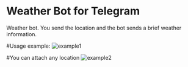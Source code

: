 # Weather Bot for Telegram
Weather bot. You send the location and the bot sends a brief weather information.

#Usage example: 
![example1](https://github.com/yevtea/telegramWeatherBot/blob/master/img/example1.png)

#You can attach any location
![example2](https://github.com/yevtea/telegramWeatherBot/blob/master/img/example2.png)

